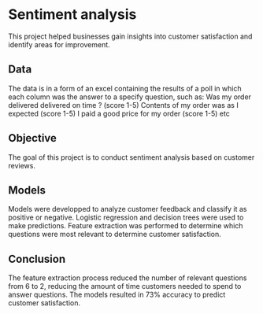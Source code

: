 # Sentiment analysis
This project helped businesses gain insights into customer satisfaction and identify areas for improvement.

## Data
The data is in a form of an excel containing the results of a poll in which each column was the answer to a specify question, such as:
Was my order delivered delivered on time ? (score 1-5)
Contents of my order was as I expected (score 1-5) 
I paid a good price for my order (score 1-5) 
etc

## Objective
The goal of this project is to conduct sentiment analysis based on customer reviews. 

## Models
Models were developped to analyze customer feedback and classify it as positive or negative. 
Logistic regression and decision trees were used to make predictions.
Feature extraction was performed to determine which questions were most relevant to determine customer satisfaction.

## Conclusion
The feature extraction process reduced the number of relevant questions from 6 to 2, reducing the amount of time customers needed to spend to answer questions.
The models resulted in 73% accuracy to predict customer satisfaction.
